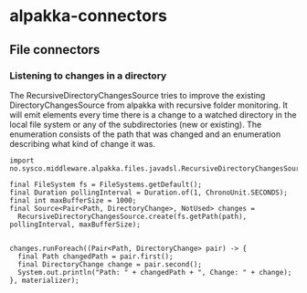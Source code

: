 # alpakka-connectors

## File connectors

### Listening to changes in a directory
The RecursiveDirectoryChangesSource tries to improve the existing DirectoryChangesSource from alpakka with recursive folder monitoring. It will emit elements every time there is a change to a watched directory in the local file system or any of the subdirectories (new or existing). The enumeration consists of the path that was changed and an enumeration describing what kind of change it was.

```
import no.sysco.middleware.alpakka.files.javadsl.RecursiveDirectoryChangesSource;

final FileSystem fs = FileSystems.getDefault();
final Duration pollingInterval = Duration.of(1, ChronoUnit.SECONDS);
final int maxBufferSize = 1000;
final Source<Pair<Path, DirectoryChange>, NotUsed> changes =
  RecursiveDirectoryChangesSource.create(fs.getPath(path), pollingInterval, maxBufferSize);


changes.runForeach((Pair<Path, DirectoryChange> pair) -> {
  final Path changedPath = pair.first();
  final DirectoryChange change = pair.second();
  System.out.println("Path: " + changedPath + ", Change: " + change);
}, materializer);
```